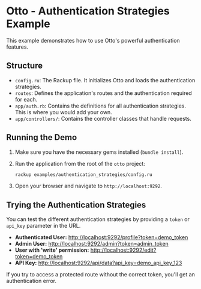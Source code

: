 # Otto - Authentication Strategies Example

This example demonstrates how to use Otto's powerful authentication features.

## Structure

*   `config.ru`: The Rackup file. It initializes Otto and loads the authentication strategies.
*   `routes`: Defines the application's routes and the authentication required for each.
*   `app/auth.rb`: Contains the definitions for all authentication strategies. This is where you would add your own.
*   `app/controllers/`: Contains the controller classes that handle requests.

## Running the Demo

1.  Make sure you have the necessary gems installed (`bundle install`).
2.  Run the application from the root of the `otto` project:

    ```sh
    rackup examples/authentication_strategies/config.ru
    ```

3.  Open your browser and navigate to `http://localhost:9292`.

## Trying the Authentication Strategies

You can test the different authentication strategies by providing a `token` or `api_key` parameter in the URL.

*   **Authenticated User:** [http://localhost:9292/profile?token=demo_token](http://localhost:9292/profile?token=demo_token)
*   **Admin User:** [http://localhost:9292/admin?token=admin_token](http://localhost:9292/admin?token=admin_token)
*   **User with 'write' permission:** [http://localhost:9292/edit?token=demo_token](http://localhost:9292/edit?token=demo_token)
*   **API Key:** [http://localhost:9292/api/data?api_key=demo_api_key_123](http://localhost:9292/api/data?api_key=demo_api_key_123)

If you try to access a protected route without the correct token, you'll get an authentication error.
